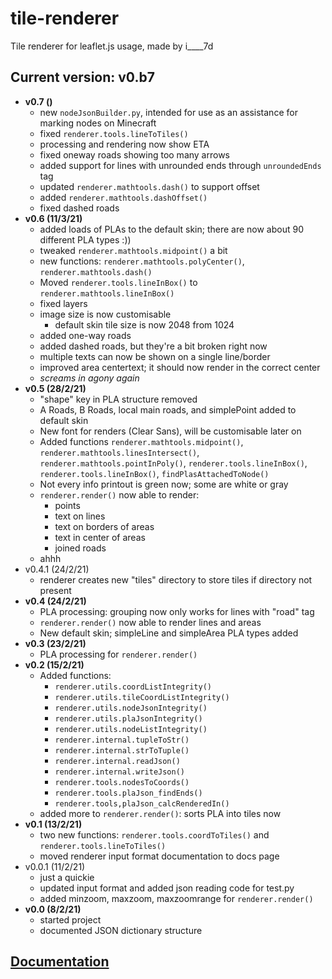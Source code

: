 # tile-renderer
Tile renderer for leaflet.js usage, made by i____7d

## Current version: v0.b7
* **v0.7 ()**
  * new `nodeJsonBuilder.py`, intended for use as an assistance for marking nodes on Minecraft
  * fixed `renderer.tools.lineToTiles()`
  * processing and rendering now show ETA
  * fixed oneway roads showing too many arrows
  * added support for lines with unrounded ends through `unroundedEnds` tag
  * updated `renderer.mathtools.dash()` to support offset
  * added `renderer.mathtools.dashOffset()`
  * fixed dashed roads
* **v0.6 (11/3/21)**
  * added loads of PLAs to the default skin; there are now about 90 different PLA types :))
  * tweaked `renderer.mathtools.midpoint()` a bit
  * new functions: `renderer.mathtools.polyCenter()`, `renderer.mathtools.dash()`
  * Moved `renderer.tools.lineInBox()` to `renderer.mathtools.lineInBox()`
  * fixed layers
  * image size is now customisable
    * default skin tile size is now 2048 from 1024
  * added one-way roads
  * added dashed roads, but they're a bit broken right now
  * multiple texts can now be shown on a single line/border
  * improved area centertext; it should now render in the correct center
  * *screams in agony again*
* **v0.5 (28/2/21)**
  * "shape" key in PLA structure removed
  * A Roads, B Roads, local main roads, and simplePoint added to default skin
  * New font for renders (Clear Sans), will be customisable later on
  * Added functions `renderer.mathtools.midpoint()`, `renderer.mathtools.linesIntersect()`, `renderer.mathtools.pointInPoly()`, `renderer.tools.lineInBox()`, `renderer.tools.lineInBox()`, `findPlasAttachedToNode()`
  * Not every info printout is green now; some are white or gray
  * `renderer.render()` now able to render:
    * points
    * text on lines
    * text on borders of areas
    * text in center of areas
    * joined roads
  * ahhh
* v0.4.1 (24/2/21)
  * renderer creates new "tiles" directory to store tiles if directory not present
* **v0.4 (24/2/21)**
  * PLA processing: grouping now only works for lines with "road" tag
  * `renderer.render()` now able to render lines and areas
  * New default skin; simpleLine and simpleArea PLA types added
* **v0.3 (23/2/21)**
  * PLA processing for `renderer.render()`
* **v0.2 (15/2/21)**
  * Added functions:
    * `renderer.utils.coordListIntegrity()`
    * `renderer.utils.tileCoordListIntegrity()`
    * `renderer.utils.nodeJsonIntegrity()`
    * `renderer.utils.plaJsonIntegrity()`
    * `renderer.utils.nodeListIntegrity()`
    * `renderer.internal.tupleToStr()`
    * `renderer.internal.strToTuple()`
    * `renderer.internal.readJson()`
    * `renderer.internal.writeJson()`
    * `renderer.tools.nodesToCoords()`
    * `renderer.tools.plaJson_findEnds()`
    * `renderer.tools,plaJson_calcRenderedIn()`
  * added more to `renderer.render()`: sorts PLA into tiles now
* **v0.1 (13/2/21)**
  * two new functions: `renderer.tools.coordToTiles()` and `renderer.tools.lineToTiles()`
  * moved renderer input format documentation to docs page
* v0.0.1 (11/2/21)
  * just a quickie
  * updated input format and added json reading code for test.py
  * added minzoom, maxzoom, maxzoomrange for `renderer.render()`
* **v0.0 (8/2/21)**
  * started project
  * documented JSON dictionary structure

## [Documentation](../main/docs.md)
